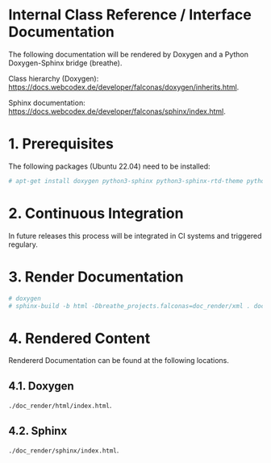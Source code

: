 # Internal Class Reference / Interface Documentation

The following documentation will be rendered by Doxygen and a Python
Doxygen-Sphinx bridge (breathe).

Class hierarchy (Doxygen):
https://docs.webcodex.de/developer/falconas/doxygen/inherits.html.

Sphinx documentation:
https://docs.webcodex.de/developer/falconas/sphinx/index.html.

# 1. Prerequisites

The following packages (Ubuntu 22.04) need to be installed:

```bash
# apt-get install doxygen python3-sphinx python3-sphinx-rtd-theme python3-breathe
```

# 2. Continuous Integration

In future releases this process will be integrated in CI systems and
triggered regulary.

# 3. Render Documentation

```bash
# doxygen
# sphinx-build -b html -Dbreathe_projects.falconas=doc_render/xml . doc_render/sphinx/
```

# 4. Rendered Content

Rendererd Documentation can be found at the following locations.

## 4.1. Doxygen

`./doc_render/html/index.html`.

## 4.2. Sphinx

`./doc_render/sphinx/index.html`.
